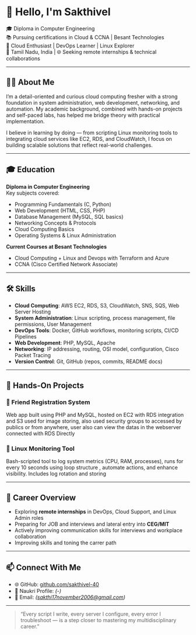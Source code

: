 # 👋 Hello, I'm Sakthivel

🎓 Diploma in Computer Engineering  
📚 Pursuing certifications in Cloud & CCNA | Besant Technologies  
🔧 Cloud Enthusiast | DevOps Learner | Linux Explorer  
📍 Tamil Nadu, India | 🌐 Seeking remote internships & technical collaborations

---

## 🧑‍💻 About Me

I’m a detail-oriented and curious cloud computing fresher with a strong foundation in system administration, web development, networking, and automation. My academic background, combined with hands-on projects and self-paced labs, has helped me bridge theory with practical implementation.

I believe in learning by doing — from scripting Linux monitoring tools to integrating cloud services like EC2, RDS, and CloudWatch, I focus on building scalable solutions that reflect real-world challenges.

---

## 🎓 Education

**Diploma in Computer Engineering**  
Key subjects covered:
- Programming Fundamentals (C, Python)
- Web Development (HTML, CSS, PHP)
- Database Management (MySQL, SQL basics)
- Networking Concepts & Protocols
- Cloud Computing Basics
- Operating Systems & Linux Administration

**Current Courses at Besant Technologies**
- Cloud Computing + Linux and Devops with Terraform and Azure
- CCNA (Cisco Certified Network Associate)

---

## 🛠️ Skills

- **Cloud Computing**: AWS EC2, RDS, S3, CloudWatch, SNS, SQS, Web Server Hosting   
- **System Administration**: Linux scripting, process management, file permissions, User Management 
- **DevOps Tools**: Docker, GitHub workflows, monitoring scripts, CI/CD Pipelines  
- **Web Development**: PHP, MySQL, Apache  
- **Networking**: IP addressing, routing, OSI model, configuration, Cisco Packet Tracing  
- **Version Control**: Git, GitHub (repos, commits, README docs)

---

## 🧪 Hands-On Projects

### 🔹 Friend Registration System  
Web app built using PHP and MySQL, hosted on EC2 with RDS integration and S3 used for image storing, also used security groups to accessed by publics or from anywhere, user also can view the datas in the webserver connected with RDS Directly 

### 🔹 Linux Monitoring Tool  
Bash-scripted tool to log system metrics (CPU, RAM, processes), runs for every 10 seconds using loop structure , automate actions, and enhance visibility. Includes log rotation and storing
  
---

## 🚀 Career Overview

- Exploring **remote internships** in DevOps, Cloud Support, and Linux Admin roles  
- Preparing for JOB and interviews and lateral entry into **CEG/MIT**   
- Actively improving communication skills for interviews and workplace collaboration  
- Improving skills and toning the carrer path
  
---

## 📫 Connect With Me

- 🌐 GitHub: [github.com/sakthivel-40](https://github.com/sakthivel-40)  
- 💼 Naukri Profile: *(-)*  
- 📧 Email: *(sakthi17november2006@gmail.com)*

---

> “Every script I write, every server I configure, every error I troubleshoot — is a step closer to mastering my multidisciplinary career.”
